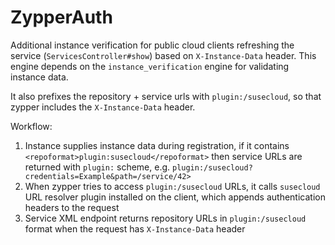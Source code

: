 # ZypperAuth

Additional instance verification for public cloud clients refreshing the service (`ServicesController#show`) based on `X-Instance-Data` header.
This engine depends on the `instance_verification` engine for validating instance data.

It also prefixes the repository + service urls with `plugin:/susecloud`, so that zypper includes the `X-Instance-Data` header.

Workflow:

1. Instance supplies instance data during registration, if it contains `<repoformat>plugin:susecloud</repoformat>` then service URLs are returned with `plugin:` scheme, e.g. `plugin:/susecloud?credentials=Example&path=/service/42>`
2. When zypper tries to access `plugin:/susecloud` URLs, it calls `susecloud` URL resolver plugin installed on the client, which appends authentication headers to the request
3. Service XML endpoint returns repository URLs in `plugin:/susecloud` format when the request has `X-Instance-Data` header

